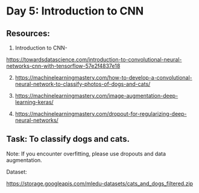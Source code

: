 # Day 5: Introduction to CNN 

## Resources:

1. Introduction to CNN- 

https://towardsdatascience.com/introduction-to-convolutional-neural-networks-cnn-with-tensorflow-57e2f4837e18

2. https://machinelearningmastery.com/how-to-develop-a-convolutional-neural-network-to-classify-photos-of-dogs-and-cats/

3. https://machinelearningmastery.com/image-augmentation-deep-learning-keras/

4. https://machinelearningmastery.com/dropout-for-regularizing-deep-neural-networks/

## Task: To classify dogs and cats.

Note: If you encounter overfitting, please use dropouts and data augmentation.

Dataset:

https://storage.googleapis.com/mledu-datasets/cats_and_dogs_filtered.zip
